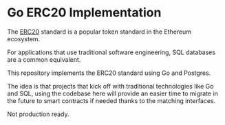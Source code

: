 # Go ERC20 Implementation

The [ERC20](https://eips.ethereum.org/EIPS/eip-20) standard is a popular token standard in the Ethereum ecosystem.

For applications that use traditional software engineering, SQL databases are a common equivalent.

This repository implements the ERC20 standard using Go and Postgres.

The idea is that projects that kick off with traditional technologies like Go and SQL, using the codebase here will provide an easier time to migrate in the future to smart contracts if needed thanks to the matching interfaces.

Not production ready.